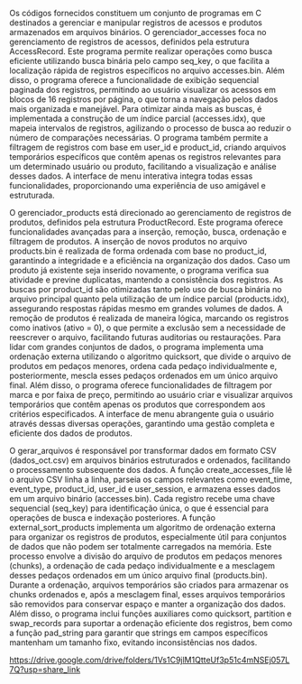 Os códigos fornecidos constituem um conjunto de programas em C destinados a gerenciar e manipular registros de acessos e produtos armazenados em arquivos binários. O gerenciador_accesses foca no gerenciamento de registros de acessos, definidos pela estrutura AccessRecord. Este programa permite realizar operações como busca eficiente utilizando busca binária pelo campo seq_key, o que facilita a localização rápida de registros específicos no arquivo accesses.bin. Além disso, o programa oferece a funcionalidade de exibição sequencial paginada dos registros, permitindo ao usuário visualizar os acessos em blocos de 16 registros por página, o que torna a navegação pelos dados mais organizada e manejável. Para otimizar ainda mais as buscas, é implementada a construção de um índice parcial (accesses.idx), que mapeia intervalos de registros, agilizando o processo de busca ao reduzir o número de comparações necessárias. O programa também permite a filtragem de registros com base em user_id e product_id, criando arquivos temporários específicos que contêm apenas os registros relevantes para um determinado usuário ou produto, facilitando a visualização e análise desses dados. A interface de menu interativa integra todas essas funcionalidades, proporcionando uma experiência de uso amigável e estruturada.

O gerenciador_products está direcionado ao gerenciamento de registros de produtos, definidos pela estrutura ProductRecord. Este programa oferece funcionalidades avançadas para a inserção, remoção, busca, ordenação e filtragem de produtos. A inserção de novos produtos no arquivo products.bin é realizada de forma ordenada com base no product_id, garantindo a integridade e a eficiência na organização dos dados. Caso um produto já existente seja inserido novamente, o programa verifica sua atividade e previne duplicatas, mantendo a consistência dos registros. As buscas por product_id são otimizadas tanto pelo uso de busca binária no arquivo principal quanto pela utilização de um índice parcial (products.idx), assegurando respostas rápidas mesmo em grandes volumes de dados. A remoção de produtos é realizada de maneira lógica, marcando os registros como inativos (ativo = 0), o que permite a exclusão sem a necessidade de reescrever o arquivo, facilitando futuras auditorias ou restaurações. Para lidar com grandes conjuntos de dados, o programa implementa uma ordenação externa utilizando o algoritmo quicksort, que divide o arquivo de produtos em pedaços menores, ordena cada pedaço individualmente e, posteriormente, mescla esses pedaços ordenados em um único arquivo final. Além disso, o programa oferece funcionalidades de filtragem por marca e por faixa de preço, permitindo ao usuário criar e visualizar arquivos temporários que contêm apenas os produtos que correspondem aos critérios especificados. A interface de menu abrangente guia o usuário através dessas diversas operações, garantindo uma gestão completa e eficiente dos dados de produtos.

O gerar_arquivos é responsável por transformar dados em formato CSV (dados_oct.csv) em arquivos binários estruturados e ordenados, facilitando o processamento subsequente dos dados. A função create_accesses_file lê o arquivo CSV linha a linha, parseia os campos relevantes como event_time, event_type, product_id, user_id e user_session, e armazena esses dados em um arquivo binário (accesses.bin). Cada registro recebe uma chave sequencial (seq_key) para identificação única, o que é essencial para operações de busca e indexação posteriores. A função external_sort_products implementa um algoritmo de ordenação externa para organizar os registros de produtos, especialmente útil para conjuntos de dados que não podem ser totalmente carregados na memória. Este processo envolve a divisão do arquivo de produtos em pedaços menores (chunks), a ordenação de cada pedaço individualmente e a mesclagem desses pedaços ordenados em um único arquivo final (products.bin). Durante a ordenação, arquivos temporários são criados para armazenar os chunks ordenados e, após a mesclagem final, esses arquivos temporários são removidos para conservar espaço e manter a organização dos dados. Além disso, o programa inclui funções auxiliares como quicksort, partition e swap_records para suportar a ordenação eficiente dos registros, bem como a função pad_string para garantir que strings em campos específicos mantenham um tamanho fixo, evitando inconsistências nos dados.

https://drive.google.com/drive/folders/1Vs1C9jlM1QtteUf3p51c4mNSEj057L7Q?usp=share_link
